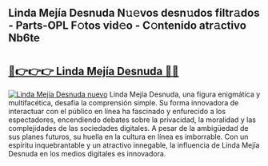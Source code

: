 ## Linda Mejía Desnuda N𝚞𝚎vos desn𝚞dos filtr𝚊dos - Parts-OPL F𝚘tos vid𝚎o - C𝚘ntenido atr𝚊ctivo Nb6te

# <h2><a href="http://mbbyuhc.tromn.icu/?c=Linda+Mej%c3%ada+Desnuda">🔗👉👉👉 Linda Mejía Desnuda 🔗🔗</a></h2>

[![Linda Mejía Desnuda nuevo](https://i.imgur.com/pEAQMta.gif)](http://mbbyuhc.tromn.icu/?c=Linda+Mej%c3%ada+Desnuda)
Linda Mejía Desnuda, una figura enigmática y multifacética, desafía la comprensión simple. Su forma innovadora de interactuar con el público en línea ha fascinado y enfurecido a los espectadores, encendiendo debates sobre la privacidad, la moralidad y las complejidades de las sociedades digitales. A pesar de la ambigüedad de sus planes futuros, su huella en la cultura en línea es imborrable. Con un espíritu inquebrantable y un atractivo innegable, la influencia de Linda Mejía Desnuda en los medios digitales es innovadora.

